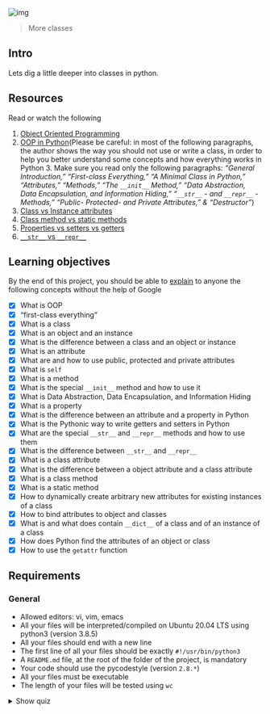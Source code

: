 ![img](https://assets.imaginablefutures.com/media/images/ALX_Logo.max-200x150.png)
> More classes

## Intro
Lets dig a little deeper into classes in python. 

## Resources
Read or watch the following

1. [Object Oriented Programming](https://python.swaroopch.com/oop.html)
2. [OOP in Python](https://python-course.eu/oop/object-oriented-programming.php)(Please be careful: in most of the following paragraphs, the author shows the way you should not use or write a class, in order to help you better understand some concepts and how everything works in Python 3. Make sure you read only the following paragraphs: *“General Introduction,”* *“First-class Everything,”* *“A Minimal Class in Python,”* *“Attributes,”* *“Methods,”* *“The ```__init__``` Method,”* *“Data Abstraction, Data Encapsulation, and Information Hiding,”* *“```__str__``` - and ```__repr__``` -Methods,”* *“Public- Protected- and Private Attributes,” & “Destructor”*)
3. [Class vs Instance attributes](https://python-course.eu/oop/class-instance-attributes.php)
4. [Class method vs static methods](https://www.youtube.com/watch?v=rq8cL2XMM5M)
5. [Properties vs setters vs getters](https://python-course.eu/oop/properties-vs-getters-and-setters.php)
6. [```__str__``` vs ```__repr__```](https://shipit.dev/posts/python-str-vs-repr.html)

## Learning objectives
By the end of this project, you should be able to [explain](https://fs.blog/feynman-learning-technique/) to anyone the following concepts without the help of Google

* [X] What is OOP
* [X] “first-class everything”
* [X] What is a class
* [X] What is an object and an instance
* [X] What is the difference between a class and an object or instance
* [X] What is an attribute
* [X] What are and how to use public, protected and private attributes
* [X] What is ```self```
* [X] What is a method
* [X] What is the special ```__init__``` method and how to use it
* [X] What is Data Abstraction, Data Encapsulation, and Information Hiding
* [X] What is a property
* [X] What is the difference between an attribute and a property in Python
* [X] What is the Pythonic way to write getters and setters in Python
* [X] What are the special ```__str__``` and ```__repr__``` methods and how to use them
* [X] What is the difference between ```__str__``` and ```__repr__```
* [X] What is a class attribute
* [X] What is the difference between a object attribute and a class attribute
* [X] What is a class method
* [X] What is a static method
* [X] How to dynamically create arbitrary new attributes for existing instances of a class
* [X] How to bind attributes to object and classes
* [X] What is and what does contain ```__dict__``` of a class and of an instance of a class
* [X] How does Python find the attributes of an object or class
* [X] How to use the ```getattr``` function

## Requirements
### General 
- Allowed editors: vi, vim, emacs
- All your files will be interpreted/compiled on Ubuntu 20.04 LTS using python3 (version 3.8.5)
- All your files should end with a new line
- The first line of all your files should be exactly ```#!/usr/bin/python3```
- A ```README.md``` file, at the root of the folder of the project, is mandatory
- Your code should use the pycodestyle (version ```2.8.*```)
- All your files must be executable
- The length of your files will be tested using ```wc```

<details>
<summary>Show quiz</summary>

####  Question #0 
What do these lines print?
```python
class User:
    id = 1

User.id = 98
u = User()
u.id = 89
print(User.id)

```
* [ ] 89
* [ ] None
* [X] 98
* [ ] 1 

#### Question #1
What do these lines print?
```python
class User:
    id = 1

u = User()
u.id = 89
User.id = 98
print(u.id)
```
* [X] 89
* [ ] None
* [ ] 1
* [ ] 98

#### Question #2
What is ```__doc__```
* [ ] Creates man file
* [X] The string documentation of an object (based on docstring)
* Prints the documentation of an object
</details>